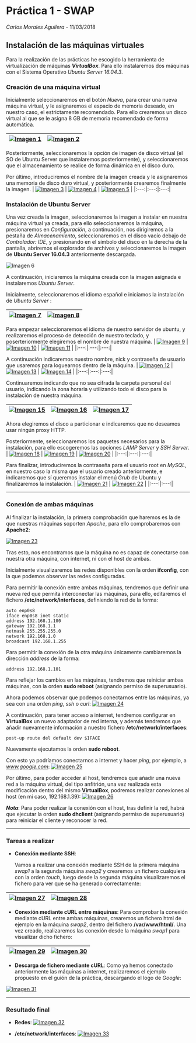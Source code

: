 # Práctica 1 - SWAP
*Carlos Morales Aguilera* - 11/03/2018

## Instalación de las máquinas virtuales
Para la realización de las prácticas he escogido la herramienta de virtualización de máquinas ***VirtualBox***. Para ello instalaremos dos máquinas con el Sistema Operativo *Ubuntu Server 16.04.3*.

### Creación de una máquina virtual

Inicialmente seleccionaremos en el botón *Nueva*, para crear una nueva máquina virtual, y le asignaremos el espacio de memoria deseado, en nuestro caso, el estrictamente recomendado. Para ello crearemos un disco virtual al que se le asigna 8 GB de memoria recomendado de forma automática.

| [![Imagen 1](https://github.com/Carlosma7/SWAP/blob/master/Practicas/Practica%201/Imagenes/1.png?raw=true)](https://github.com/Carlosma7/SWAP/blob/master/Practicas/Practica%201/Imagenes/1.png?raw=true)  | [![Imagen 2](https://github.com/Carlosma7/SWAP/blob/master/Practicas/Practica%201/Imagenes/2.png?raw=true)](https://github.com/Carlosma7/SWAP/blob/master/Practicas/Practica%201/Imagenes/2.png?raw=true) |
|:---:|:---:|

Posteriormente, seleccionaremos la opción de imagen de disco virtual (el SO de Ubuntu Server que instalaremos posteriormente), y seleccionaremos que el almacenamiento se realice de forma dinámica en el disco duro.

Por último, introduciremos el nombre de la imagen creada y le asignaremos una memoria de disco duro virtual, y posteriormente crearemos finalmente la imagen.
| [![Imagen 3](https://github.com/Carlosma7/SWAP/blob/master/Practicas/Practica%201/Imagenes/3.png?raw=true)](https://github.com/Carlosma7/SWAP/blob/master/Practicas/Practica%201/Imagenes/3.png?raw=true)  | [![Imagen 4](https://github.com/Carlosma7/SWAP/blob/master/Practicas/Practica%201/Imagenes/4.png?raw=true)](https://github.com/Carlosma7/SWAP/blob/master/Practicas/Practica%201/Imagenes/4.png?raw=true) | [![Imagen 5](https://github.com/Carlosma7/SWAP/blob/master/Practicas/Practica%201/Imagenes/5.png?raw=true)](https://github.com/Carlosma7/SWAP/blob/master/Practicas/Practica%201/Imagenes/5.png?raw=true) |
|:---:|:---:|:---:|

### Instalación de Ubuntu Server

Una vez creada la imagen, seleccionaremos la imagen a instalar en nuestra máquina virtual ya creada, para ello seleccionaremos la máquina, presionaremos en *Configuración*, a continuación, nos dirigiremos a la pestaña de *Almacenamiento*, seleccionaremos en el disco vacío debajo de *Controlador: IDE*, y presionando en el símbolo del disco en la derecha de la pantalla, abriremos el explorador de archivos y seleccionaremos la imagen de **Ubuntu Server 16.04.3** anteriormente descargada.

![Imagen 6](https://github.com/Carlosma7/SWAP/blob/master/Practicas/Practica%201/Imagenes/6.png?raw=true)

A continuación, iniciaremos la máquina creada con la imagen asignada e instalaremos *Ubuntu Server*.

Inicialmente, seleccionaremos el idioma español e iniciamos la instalación de *Ubuntu Server* :

| [![Imagen 7](https://github.com/Carlosma7/SWAP/blob/master/Practicas/Practica%201/Imagenes/7.png?raw=true)](https://github.com/Carlosma7/SWAP/blob/master/Practicas/Practica%201/Imagenes/7.png?raw=true)  | [![Imagen 8](https://github.com/Carlosma7/SWAP/blob/master/Practicas/Practica%201/Imagenes/8.png?raw=true)](https://github.com/Carlosma7/SWAP/blob/master/Practicas/Practica%201/Imagenes/8.png?raw=true) |
|:---:|:---:|

Para empezar seleccionaremos el idioma de nuestro servidor de ubuntu, 
y realizaremos el proceso de detección de nuestro teclado, y poserteriormente elegiremos el nombre de nuestra máquina.
| [![Imagen 9](https://github.com/Carlosma7/SWAP/blob/master/Practicas/Practica%201/Imagenes/9.png?raw=true)](https://github.com/Carlosma7/SWAP/blob/master/Practicas/Practica%201/Imagenes/9.png?raw=true)  | [![Imagen 10](https://github.com/Carlosma7/SWAP/blob/master/Practicas/Practica%201/Imagenes/10.png?raw=true)](https://github.com/Carlosma7/SWAP/blob/master/Practicas/Practica%201/Imagenes/10.png?raw=true) | [![Imagen 11](https://github.com/Carlosma7/SWAP/blob/master/Practicas/Practica%201/Imagenes/11.png?raw=true)](https://github.com/Carlosma7/SWAP/blob/master/Practicas/Practica%201/Imagenes/11.png?raw=true) |
|:---:|:---:|:---:|

A continuación indicaremos nuestro nombre, nick y contraseña de usuario que usaremos para loguearnos dentro de la máquina.
| [![Imagen 12](https://github.com/Carlosma7/SWAP/blob/master/Practicas/Practica%201/Imagenes/12.png?raw=true)](https://github.com/Carlosma7/SWAP/blob/master/Practicas/Practica%201/Imagenes/12.png?raw=true)  | [![Imagen 13](https://github.com/Carlosma7/SWAP/blob/master/Practicas/Practica%201/Imagenes/13.png?raw=true)](https://github.com/Carlosma7/SWAP/blob/master/Practicas/Practica%201/Imagenes/13.png?raw=true) | [![Imagen 14](https://github.com/Carlosma7/SWAP/blob/master/Practicas/Practica%201/Imagenes/14.png?raw=true)](https://github.com/Carlosma7/SWAP/blob/master/Practicas/Practica%201/Imagenes/14.png?raw=true) |
|:---:|:---:|:---:|

Continuaremos indicando que no sea cifrada la carpeta personal del usuario, indicando la zona horaria y utilizando todo el disco para la instalación de nuestra máquina.

| [![Imagen 15](https://github.com/Carlosma7/SWAP/blob/master/Practicas/Practica%201/Imagenes/15.png?raw=true)](https://github.com/Carlosma7/SWAP/blob/master/Practicas/Practica%201/Imagenes/15.png?raw=true)  | [![Imagen 16](https://github.com/Carlosma7/SWAP/blob/master/Practicas/Practica%201/Imagenes/16.png?raw=true)](https://github.com/Carlosma7/SWAP/blob/master/Practicas/Practica%201/Imagenes/16.png?raw=true) | [![Imagen 17](https://github.com/Carlosma7/SWAP/blob/master/Practicas/Practica%201/Imagenes/17.png?raw=true)](https://github.com/Carlosma7/SWAP/blob/master/Practicas/Practica%201/Imagenes/17.png?raw=true) |
|:---:|:---:|:---:|

Ahora elegiremos el disco a particionar e indicaremos que no deseamos usar ningún proxy HTTP.

Posteriormente, seleccionaremos los paquetes necesarios para la instalación, para ello escogeremos las opciones *LAMP Server* y *SSH Server*.
| [![Imagen 18](https://github.com/Carlosma7/SWAP/blob/master/Practicas/Practica%201/Imagenes/18.png?raw=true)](https://github.com/Carlosma7/SWAP/blob/master/Practicas/Practica%201/Imagenes/18.png?raw=true)  | [![Imagen 19](https://github.com/Carlosma7/SWAP/blob/master/Practicas/Practica%201/Imagenes/19.png?raw=true)](https://github.com/Carlosma7/SWAP/blob/master/Practicas/Practica%201/Imagenes/19.png?raw=true) | [![Imagen 20](https://github.com/Carlosma7/SWAP/blob/master/Practicas/Practica%201/Imagenes/20.png?raw=true)](https://github.com/Carlosma7/SWAP/blob/master/Practicas/Practica%201/Imagenes/20.png?raw=true) |
|:---:|:---:|:---:|

Para finalizar, introduciremos la contraseña para el usuario root en *MySQL*, en nuestro caso la misma que el usuario creado anteriormente, e indicaremos que sí queremos instalar el menú *Grub* de Ubuntu y finalizaremos la instalación.
| [![Imagen 21](https://github.com/Carlosma7/SWAP/blob/master/Practicas/Practica%201/Imagenes/21.png?raw=true)](https://github.com/Carlosma7/SWAP/blob/master/Practicas/Practica%201/Imagenes/21.png?raw=true)  | [![Imagen 22](https://github.com/Carlosma7/SWAP/blob/master/Practicas/Practica%201/Imagenes/22.png?raw=true)](https://github.com/Carlosma7/SWAP/blob/master/Practicas/Practica%201/Imagenes/22.png?raw=true) |
|:---:|:---:|

----------

### Conexión de ambas máquinas
Al finalizar la instalación, la primera comprobación que haremos es la de que nuestras máquinas soporten *Apache*, para ello comprobaremos con **Apache2**:

[![Imagen 23](https://github.com/Carlosma7/SWAP/blob/master/Practicas/Practica%201/Imagenes/apache.png?raw=true)](https://github.com/Carlosma7/SWAP/blob/master/Practicas/Practica%201/Imagenes/apache.png?raw=true)


Tras esto, nos encontramos que la máquina no es capaz de conectarse con nuestra otra máquina, con internet, ni con el host de ambas.

Inicialmente visualizaremos las redes disponibles con la orden **ifconfig**, con la que podemos observar las redes configuradas.

Para permitir la conexión entre ambas máquinas, tendremos que definir una nueva red que permita interconectar las máquinas, para ello, editaremos el fichero **/etc/network/interfaces**, definiendo la red de la forma:

~~~
auto enp0s8
iface enp0s8 inet static
address 192.168.1.100
gateway 192.168.1.1
netmask 255.255.255.0
network 192.168.1.0
broadcast 192.168.1.255
~~~
Para permitir la conexión de la otra máquina únicamente cambiaremos la dirección *address* de la forma:

~~~
address 192.168.1.101
~~~

Para reflejar los cambios en las máquinas,  tendremos que reiniciar ambas máquinas, con la orden **sudo reboot** (asignando permiso de superusuario).

Ahora podemos observar que podemos conectarnos entre las máquinas, ya sea con una orden *ping*, *ssh* o *curl*:
[
![Imagen 24](https://github.com/Carlosma7/SWAP/blob/master/Practicas/Practica%201/Imagenes/conexion_1_a_2.png?raw=true)](https://github.com/Carlosma7/SWAP/blob/master/Practicas/Practica%201/Imagenes/conexion_1_a_2.png?raw=true)

A continuación, para tener acceso a internet, tendremos configurar en **VirtualBox** un nuevo adaptador de red interna, y además tendremos que añadir nuevamente información a nuestro fichero **/etc/network/interfaces**:

~~~
post-up route del default dev $IFACE
~~~

Nuevamente ejecutamos la orden **sudo reboot**.

Con esto ya podríamos conectarnos a internet y hacer *ping*, por ejemplo, a *www.google.com*:
[
![Imagen 25](https://github.com/Carlosma7/SWAP/blob/master/Practicas/Practica%201/Imagenes/conexion_internet.png?raw=true)](https://github.com/Carlosma7/SWAP/blob/master/Practicas/Practica%201/Imagenes/conexion_internet.png?raw=true)

Por último, para poder acceder al host, tendremos que añadir una nueva red a la máquina virtual, del tipo anfitrión, una vez realizada esta modificación dentro del mismo **VirtualBox**, podremos realizar conexiones al host (en mi caso, 192.168.1.39):
[
![Imagen 26](https://github.com/Carlosma7/SWAP/blob/master/Practicas/Practica%201/Imagenes/conexion_host.png?raw=true)](https://github.com/Carlosma7/SWAP/blob/master/Practicas/Practica%201/Imagenes/conexion_host.png?raw=true)

***Nota***: Para poder realizar la conexión con el host, tras definir la red, habrá que ejecutar la orden **sudo dhclient** (asignando permiso de superusuario) para reiniciar el cliente y reconocer la red.

----------

### Tareas a realizar
* **Conexión mediante SSH**:

	Vamos a realizar una conexión mediante SSH de la primera máquina *swap1* a la segunda máquina *swap2* y crearemos un fichero cualquiera con la orden *touch*, luego desde la segunda máquina visualizaremos el fichero para ver que se ha generado correctamente:
	
| [![Imagen 27](https://github.com/Carlosma7/SWAP/blob/master/Practicas/Practica%201/Imagenes/ssh_maquina1.png?raw=true)](https://github.com/Carlosma7/SWAP/blob/master/Practicas/Practica%201/Imagenes/ssh_maquina1.png?raw=true)  | [![Imagen 28](https://github.com/Carlosma7/SWAP/blob/master/Practicas/Practica%201/Imagenes/ssh_maquina2.png?raw=true)](https://github.com/Carlosma7/SWAP/blob/master/Practicas/Practica%201/Imagenes/ssh_maquina2.png?raw=true) |
|:---:|:---:|


* **Conexión mediante cURL entre máquinas**:
	Para comprobar la conexión mediante cURL entre ambas máquinas, crearemos un fichero html de ejemplo en la máquina *swap2*, dentro del fichero **/var/www/html/**. Una vez creado, realizaremos las conexión desde la máquina *swap1* para visualizar dicho fichero:

| [![Imagen 29](https://github.com/Carlosma7/SWAP/blob/master/Practicas/Practica%201/Imagenes/conexion_curl.png?raw=true)](https://github.com/Carlosma7/SWAP/blob/master/Practicas/Practica%201/Imagenes/conexion_curl.png?raw=true)  | [![Imagen 30](https://github.com/Carlosma7/SWAP/blob/master/Practicas/Practica%201/Imagenes/ejemplo_html.png?raw=true)](https://github.com/Carlosma7/SWAP/blob/master/Practicas/Practica%201/Imagenes/ejemplo_html.png?raw=true) |
|:---:|:---:|


* **Descarga de fichero mediante cURL**:
	Como ya hemos conectado anteriormente las máquinas a internet, realizaremos el ejemplo propuesto en el guión de la práctica, descargando el logo de *Google*:

[
![Imagen 31](https://github.com/Carlosma7/SWAP/blob/master/Practicas/Practica%201/Imagenes/descarga_curl.png?raw=true)](https://github.com/Carlosma7/SWAP/blob/master/Practicas/Practica%201/Imagenes/descarga_curl.png?raw=true)

----------
### Resultado final

* **Redes**:
[
![Imagen 32](https://github.com/Carlosma7/SWAP/blob/master/Practicas/Practica%201/Imagenes/redes.png?raw=true)](https://github.com/Carlosma7/SWAP/blob/master/Practicas/Practica%201/Imagenes/redes.png?raw=true)

*  **/etc/network/interfaces**:
[
![Imagen 33](https://github.com/Carlosma7/SWAP/blob/master/Practicas/Practica%201/Imagenes/interfaces.png?raw=true)](https://github.com/Carlosma7/SWAP/blob/master/Practicas/Practica%201/Imagenes/interfaces.png?raw=true)
